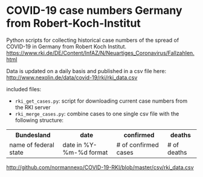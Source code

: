 # COVID-19 case numbers Germany from Robert-Koch-Institut

Python scripts for collecting historical case numbers of the spread of COVID-19 in Germany from Robert Koch Institut.
https://www.rki.de/DE/Content/InfAZ/N/Neuartiges_Coronavirus/Fallzahlen.html

Data is updated on a daily basis and published in a csv file here: http://www.nexolin.de/data/covid-19/rki/rki_data.csv

included files:
- `rki_get_cases.py`: script for downloading current case numbers from the RKI server
- `rki_merge_cases.py`: combine cases to one single csv file with the following structure:

<table>
<tr>
<th>Bundesland</th><th>date</th><th>confirmed</th><th>deaths</th> 
</tr>
<tr>
<td>name of federal state</td>
<td>date in %Y-%m-%d format</td>
<td># of confirmed cases</td>
<td># of deaths</td>
</tr>
</table>

http://github.com/normannexo/COVID-19-RKI/blob/master/csv/rki_data.csv
